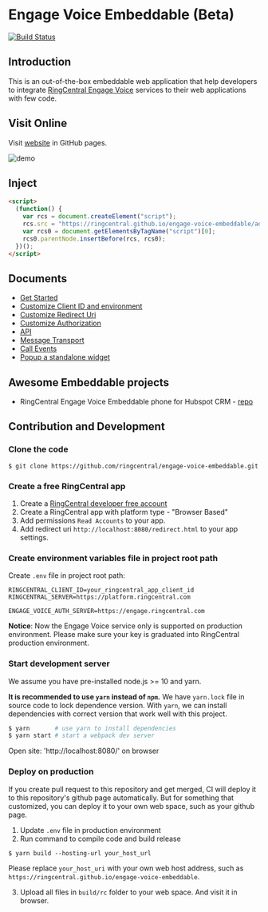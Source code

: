 # Engage Voice Embeddable (Beta)

[![Build Status](https://github.com/ringcentral/engage-voice-embeddable/workflows/Deploy/badge.svg?branch=master)](https://github.com/ringcentral/engage-voice-embeddable/actions)

## Introduction

This is an out-of-the-box embeddable web application that help developers to integrate [RingCentral Engage Voice](https://www.ringcentral.com/engage/engage-voice.html) services to their web applications with few code.

## Visit Online

Visit [website](https://ringcentral.github.io/engage-voice-embeddable/) in GitHub pages.

![demo](https://user-images.githubusercontent.com/7036536/133401087-2e60c93c-c9dc-48d1-9f24-f8419c5618ca.png)

## Inject

```html
<script>
  (function() {
    var rcs = document.createElement("script");
    rcs.src = "https://ringcentral.github.io/engage-voice-embeddable/adapter.js";
    var rcs0 = document.getElementsByTagName("script")[0];
    rcs0.parentNode.insertBefore(rcs, rcs0);
  })();
</script>
```

## Documents

* [Get Started](docs/get-started.md)
* [Customize Client ID and environment](docs/customize-client-id.md)
* [Customize Redirect Uri](docs/customize-redirect-uri.md)
* [Customize Authorization](docs/customize-authorization.md)
* [API](docs/api.md)
* [Message Transport](docs/message-transport.md)
* [Call Events](docs/call-events.md)
* [Popup a standalone widget](docs/popup-window.md)

## Awesome Embeddable projects

* RingCentral Engage Voice Embeddable phone for Hubspot CRM - [repo](https://github.com/ringcentral/hubspot-embeddable-engage-phone)

## Contribution and Development

### Clone the code

```
$ git clone https://github.com/ringcentral/engage-voice-embeddable.git
```

### Create a free RingCentral app

1. Create a [RingCentral developer free account](https://developer.ringcentral.com)
2. Create a RingCentral app with platform type - "Browser Based"
3. Add permissions `Read Accounts` to your app.
4. Add redirect uri `http://localhost:8080/redirect.html` to your app settings.

### Create environment variables file in project root path

Create `.env` file in project root path:

```
RINGCENTRAL_CLIENT_ID=your_ringcentral_app_client_id
RINGCENTRAL_SERVER=https://platform.ringcentral.com

ENGAGE_VOICE_AUTH_SERVER=https://engage.ringcentral.com
```
**Notice**: Now the Engage Voice service only is supported on production environment. Please make sure your key is graduated into RingCentral production environment.

### Start development server

We assume you have pre-installed node.js >= 10 and yarn. 

**It is recommended to use `yarn` instead of `npm`.** We have `yarn.lock` file in source code to lock dependence version. With `yarn`, we can install dependencies with correct version that work well with this project.

```bash
$ yarn       # use yarn to install dependencies
$ yarn start # start a webpack dev server
```

Open site: 'http://localhost:8080/' on browser

### Deploy on production

If you create pull request to this repository and get merged, CI will deploy it to this repository's github page automatically. But for something that customized, you can deploy it to your own web space, such as your github page.

1. Update `.env` file in production environment
2. Run command to compile code and build release

```
$ yarn build --hosting-url your_host_url
```

Please replace `your_host_uri` with your own web host address, such as `https://ringcentral.github.io/engage-voice-embeddable`.

3. Upload all files in `build/rc` folder to your web space. And visit it in browser.
